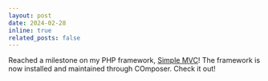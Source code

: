 ```yaml
---
layout: post
date: 2024-02-28
inline: true
related_posts: false
---
```


Reached a milestone on my PHP framework, [Simple MVC](https://github.com/gitnjole/simple-mvc)! The framework is now installed and maintained through COmposer. Check it out!

